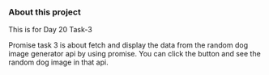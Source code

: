 ### About this project

This is for Day 20 Task-3

Promise task 3 is about fetch and display the data from the random dog image generator api by using promise. You can click the button and see the random dog image in that api.